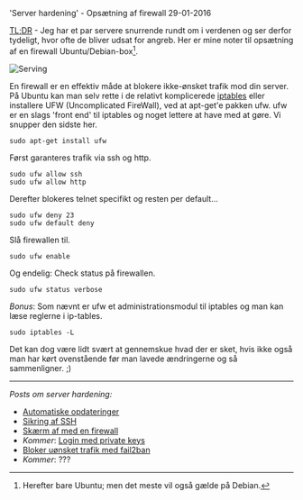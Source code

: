 'Server hardening' - Ops&aelig;tning af firewall
29-01-2016

[TL;DR](http://en.wikipedia.org/wiki/Wikipedia:Too_long;_didn't_read) - Jeg har et par servere snurrende rundt om i verdenen og ser derfor tydeligt, hvor ofte de bliver udsat for angreb. Her er mine noter til opsætning af en firewall Ubuntu/Debian-box[^1].

![Serving](https://log.logiskhave.dk/static/20160126_server.jpg "Live to serve...")

En firewall er en effektiv måde at blokere ikke-ønsket trafik mod din server. På Ubuntu kan man selv rette i de relativt komplicerede [iptables](http://manpages.ubuntu.com/manpages/trusty/man8/iptables.8.html) eller installere UFW (Uncomplicated FireWall), ved at apt-get'e pakken ufw. ufw er en slags 'front end' til iptables og noget lettere at have med at gøre. Vi snupper den sidste her.

    sudo apt-get install ufw

Først garanteres trafik via ssh og http.

    sudo ufw allow ssh
    sudo ufw allow http

Derefter blokeres telnet specifikt og resten per default...

    sudo ufw deny 23
    sudo ufw default deny

Slå firewallen til.

    sudo ufw enable

Og endelig: Check status på firewallen.

    sudo ufw status verbose

*Bonus*: Som nævnt er ufw et administrationsmodul til iptables og man kan læse reglerne i ip-tables.

    sudo iptables -L

Det kan dog være lidt svært at gennemskue hvad der er sket, hvis ikke også man har kørt ovenstående før man lavede ændringerne og så sammenligner. ;)

---

*Posts om server hardening:*

- [Automatiske opdateringer](/2016/server-opdater.html)
- [Sikring af SSH](/2016/server-ssh.html)
- [Skærm af med en firewall](/2016/server-firewall.html)
- *Kommer*: [Login med private keys]()
- [Bloker uønsket trafik med fail2ban](/2016/server-fail2ban.html)
- *Kommer*: ???

[^1]: Herefter bare Ubuntu; men det meste vil også gælde på Debian.
